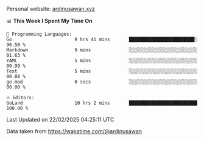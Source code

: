 Personal website: [ardinusawan.xyz](https://ardinusawan.xyz)

<!--START_SECTION:waka-->
📊 **This Week I Spent My Time On** 

```text
💬 Programming Languages: 
Go                       9 hrs 41 mins       ████████████████████████░   96.50 % 
Markdown                 9 mins              ░░░░░░░░░░░░░░░░░░░░░░░░░   01.63 % 
YAML                     5 mins              ░░░░░░░░░░░░░░░░░░░░░░░░░   00.99 % 
Text                     5 mins              ░░░░░░░░░░░░░░░░░░░░░░░░░   00.88 % 
go.mod                   0 secs              ░░░░░░░░░░░░░░░░░░░░░░░░░   00.00 % 

🔥 Editors: 
GoLand                   10 hrs 2 mins       █████████████████████████   100.00 % 
```


 Last Updated on 22/02/2025 04:25:11 UTC
<!--END_SECTION:waka-->
Data taken from https://wakatime.com/@ardinusawan
